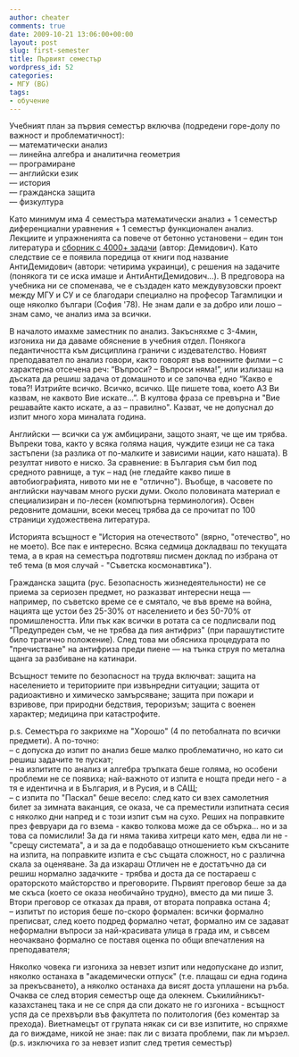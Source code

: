 ```yaml
---
author: cheater
comments: true
date: 2009-10-21 13:06:00+00:00
layout: post
slug: first-semester
title: Първият семестър
wordpress_id: 52
categories:
- МГУ (BG)
tags:
- обучение
---
```


Учебният план за първия семестър включва (подредени горе-долу по важност и проблематичност):  
— математически анализ  
— линейна алгебра и аналитична геометрия  
— програмиране  
— английски език  
— история  
— гражданска защита  
— физкултура  
<!-- more -->  
Като минимум има 4 семестъра математически анализ + 1 семестър диференциални уравнения + 1 семестър функционален анализ. Лекциите и упражненията са повече от бетонно установени – един тон литература и [сборник с 4000+ задачи](http://iskren.info/share/demidovich/) (автор: Демидович). Като следствие се е появила поредица от книги под название АнтиДемидович (автори: четирима украинци), с решения на задачите (понякога ти се иска имаше и АнтиАнтиДемидович...). В предговора на учебника ни се споменава, че е създаден като междувузовски проект между МГУ и СУ и се благодари специално на професор Тагамлицки и още няколко българи (София '78). Не знам дали е за добро или лошо – знам само, че анализ има за всички.  
  
В началото имахме заместник по анализ. Закъсняхме с 3-4мин, изгониха ни да даваме обяснение в учебния отдел. Понякога педантичността към дисциплина граничи с издевателство. Новият преподавател по анализ говори, както говорят във военните филми – с характерна отсечена реч: “Въпроси? – Въпроси няма!”, или излизаш на дъската да решиш задача от домашното и се започва едно “Какво е това?! Изтрийте всичко. Всичко, всичко. Ще пишете това, което АЗ Ви казвам, не каквото Вие искате...”. В култова фраза се превърна и "Вие решавайте както искате, а аз – правилно". Казват, че не допуснал до изпит много хора миналата година.  
  
Английски — всички са уж амбицирани, защото знаят, че ще им трябва. Въпреки това, както у всяка голяма нация, чуждите езици не са така застъпени (за разлика от по-малките и зависими нации, като нашата). В резултат нивото е ниско. За сравнение: в България съм бил под средното равнище, а тук – над (не гледайте какво пише в автобиографията, нивото ми не е "отлично"). Въобще, в часовете по английски научавам много руски думи. Около половината материал е специализиран и по-лесен (компютърна терминология). Освен редовните домашни, всеки месец трябва да се прочитат по 100 страници художествена литература.  
  
Историята всъщност е "История на отечеството" (вярно, "отечество", но не моето). Все пак е интересно. Всяка седмица докладваш по текущата тема, а в края на семестъра подготвяш писмен доклад по избрана от теб тема (в моя случай - "Съветска космонавтика").  
  
Гражданска защита (рус. Безопасность жизнедеятельности) не се приема за сериозен предмет, но разказват интересни неща — например, по съветско време се е смятало, че във време на война, нацията ще устои без 25-30% от населението и без 50-70% от промишлеността. Или пък как всички в ротата са се подписвали под "Предупреден съм, че не трябва да пия антифриз" (при парашутистите било трагично положение). След това ми обясниха процедурата по "пречистване" на антифриза преди пиене — на тънка струя по метална щанга за разбиване на катинари.  
  
Всъщност темите по безопасност на труда включват: защита на населението и териториите при извънредни ситуации; защита от радиоактивно и химическо замърсяване; защита при пожари и взривове, при природни бедствия, тероризъм; защита с военен характер; медицина при катастрофите.  
  
p.s. Семестъра го закрихме на "Хорошо" (4 по петобалната по всички предмети). А по-точно:  
– с допуска до изпит по анализ беше малко проблематично, но като си решиш задачите те пускат;  
– на изпитите по анализ и алгебра тръпката беше голяма, но особени проблеми не се появиха; най-важното от изпита е нощта преди него - а тя е идентична и в България, и в Русия, и в САЩ;  
– с изпита по "Паскал" беше весело: след като си взех самолетния билет за зимната ваканция, се оказа, че са преместили изпитната сесия с няколко дни напред и с този изпит съм на сухо. Реших на поправките през февруари да го взема - какво толкова може да се обърка... но и за това са помислили! За да ги няма такива хитреци като мен, едва ли не - "срещу системата", а и за да е подобаващо отношението към скъсаните на изпита, на поправките изпита е със същата сложност, но с различна скала за оценяване. За да изкараш Отличен не е достатъчно да си решиш нормално задачките - трябва и доста да се постараеш с ораторското майсторство и преговорите. Първият преговор беше за да ме скъса (което се оказа необичайно трудно), вместо да ми пише 3. Втори преговор се отказах да правя, от втората поправка остана 4;  
– изпитът по история беше по-скоро формален: всички формално преписват, след което подред формално четат, формално им се задават неформални въпроси за най-красивата улица в града им, и съвсем неочаквано формално се поставя оценка по общи впечатления на преподавателя;  
  
Няколко човека ги изгониха за невзет изпит или недопускане до изпит, няколко останаха в "академически отпуск" (т.е. плащаш си една година за прекъсването), а няколко останаха да висят доста уплашени на ръба. Очаква се след втория семестър още да олекнем. Съкилийникът-казахстанец така и не се спря да спи докато не го изгониха - всъщност успя да се прехвърли във факултета по политология (без коментар за прехода). Виетнамецът от групата някак си си взе изпитите, но спряхме да го виждаме, никой не знае: пак ли с визата проблеми, пак ли мързел. (p.s. изключиха го за невзет изпит след третия семестър)  

